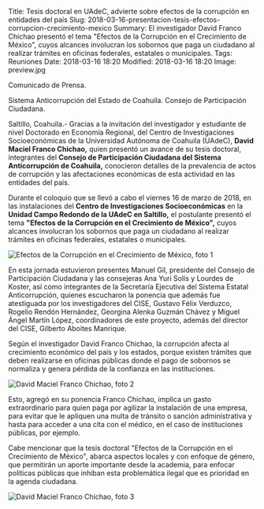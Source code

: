 Title: Tesis doctoral en UAdeC, advierte sobre efectos de la corrupción en entidades del país
Slug: 2018-03-16-presentacion-tesis-efectos-corrupcion-crecimiento-mexico
Summary: El investigador David Franco Chichao presentó el tema "Efectos de la Corrupción en el Crecimiento de México", cuyos alcances involucran los sobornos que paga un ciudadano al realizar trámites en oficinas federales, estatales o municipales.
Tags: Reuniones
Date: 2018-03-16 18:20
Modified: 2018-03-16 18:20
Image: preview.jpg


Comunicado de Prensa.

Sistema Anticorrupción del Estado de Coahuila. Consejo de Participación Ciudadana.

Saltillo, Coahuila.- Gracias a la invitación del investigador y estudiante de nivel Doctorado en Economía Regional, del Centro de Investigaciones Socioeconómicas de la Universidad Autónoma de Coahuila (UAdeC), **David Maciel Franco Chichao,** quien presentó un avance de su tesis doctoral, integrantes del **Consejo de Participación Ciudadana del Sistema Anticorrupción de Coahuila,** conocieron detalles de la prevalencia de actos de corrupción y las afectaciones económicas de esta actividad en las entidades del país.

Durante el coloquio que se llevó a cabo el viernes 16 de marzo de 2018, en las instalaciones del **Centro de Investigaciones Socioeconómicas** en la **Unidad Campo Redondo de la UAdeC en Saltillo,** el postulante presentó el tema **"Efectos de la Corrupción en el Crecimiento de México",** cuyos alcances involucran los sobornos que paga un ciudadano al realizar trámites en oficinas federales, estatales o municipales.

<img class="img-fluid" src="foto-01.jpg" alt="Efectos de la Corrupción en el Crecimiento de México, foto 1">

En esta jornada estuvieron presentes Manuel Gil, presidente del Consejo de Participación Ciudadana y las consejeras Ana Yuri Solís y Lourdes de Koster, así como integrantes de la Secretaría Ejecutiva del Sistema Estatal Anticorrupción, quienes escucharon la ponencia que además fue atestiguada por los investigadores del CISE, Gustavo Félix Verduzco, Rogelio Rendón Hernández, Georgina Alenka Guzmán Chávez y Miguel Ángel Martín López, coordinadores de este proyecto, además del director del CISE, Gilberto Aboites Manrique.

Según el investigador David Franco Chichao, la corrupción afecta al crecimiento económico del país y los estados, porque existen trámites que deben realizarse en oficinas públicas donde el pago de sobornos se normaliza y genera pérdida de la confianza en las instituciones.

<img class="img-fluid" src="foto-02.jpg" alt="David Maciel Franco Chichao, foto 2">

Esto, agregó en su ponencia Franco Chichao, implica un gasto extraordinario para quien paga por agilizar la instalación de una empresa, para evitar que le apliquen una multa de tránsito o sanción administrativa y hasta para acceder a una cita con el médico, en el caso de instituciones públicas, por ejemplo.

Cabe mencionar que la tesis doctoral "Efectos de la Corrupción en el Crecimiento de México", abarca aspectos locales y con enfoque de género, que permitirán un aporte importante desde la academia, para enfocar políticas públicas que inhiban esta problemática ilegal que es prioridad en la agenda ciudadana.

<img class="img-fluid" src="foto-03.jpg" alt="David Maciel Franco Chichao, foto 3">
